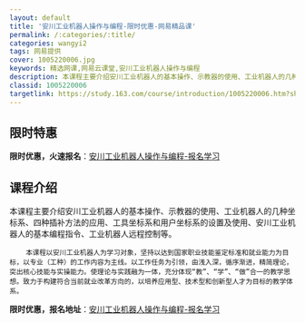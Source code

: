 ```yaml
---
layout: default
title: '安川工业机器人操作与编程-限时优惠-网易精品课'
permalink: /:categories/:title/
categories: wangyi2
tags: 网易提供
cover: 1005220006.jpg
keywords: 精选网课,网易云课堂,安川工业机器人操作与编程
description: 本课程主要介绍安川工业机器人的基本操作、示教器的使用、工业机器人的几种坐标系、四种插补方法的应用、工具坐标系和用户坐标系
classid: 1005220006
targetlink: https://study.163.com/course/introduction/1005220006.htm?share=1&shareId=1025206652&utm_campaign=share&utm_medium=iphoneShare&utm_source=&utm_u=1025206652
---
```


## 限时特惠

**限时优惠，火速报名**：[安川工业机器人操作与编程-报名学习](https://study.163.com/course/introduction/1005220006.htm?share=1&shareId=1025206652&utm_campaign=share&utm_medium=iphoneShare&utm_source=&utm_u=1025206652)

## 课程介绍

本课程主要介绍安川工业机器人的基本操作、示教器的使用、工业机器人的几种坐标系、四种插补方法的应用、工具坐标系和用户坐标系的设置及使用、安川工业机器人的基本编程指令、工业机器人远程控制等。

        本课程以安川工业机器人为学习对象，坚持以达到国家职业技能鉴定标准和就业能力为目标，以专业（工种）的工作内容为主线。以工作任务为引领，由浅入深，循序渐进，精简理论，突出核心技能与实操能力。使理论与实践融为一体，充分体现“教”、“学”、“做”合一的教学思想。致力于构建符合当前就业改革方向的，以培养应用型、技术型和创新型人才为目标的教学体系。

**限时优惠，报名地址**：[安川工业机器人操作与编程-报名学习](https://study.163.com/course/introduction/1005220006.htm?share=1&shareId=1025206652&utm_campaign=share&utm_medium=iphoneShare&utm_source=&utm_u=1025206652)

